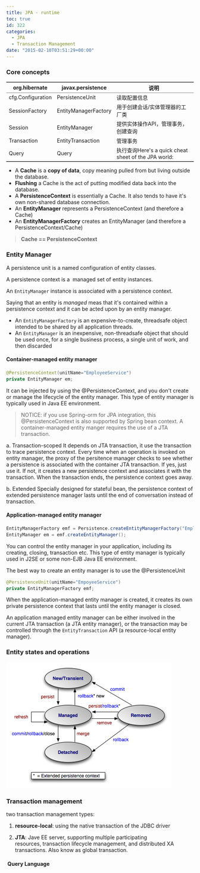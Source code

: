 ```yaml
---
title: JPA - runtime
toc: true
id: 322
categories:
  - JPA
  - Transaction Management
date: "2015-02-10T03:51:29+00:00"
---
```


### Core concepts

<table border="2" frame="hsides" rules="groups" cellspacing="0" cellpadding="6">
<thead>
<tr>
<th class="left" scope="col">org.hibernate</th>
<th class="left" scope="col">javax.persistence</th>
<th class="left" scope="col">说明</th>
</tr>
</thead>
<tbody>
<tr>
<td class="left">cfg.Configuration</td>
<td class="left">PersistenceUnit</td>
<td class="left">读取配置信息</td>
</tr>
<tr>
<td class="left">SessionFactory</td>
<td class="left">EntityManagerFactory</td>
<td class="left">用于创建会话/实体管理器的工厂类</td>
</tr>
<tr>
<td class="left">Session</td>
<td class="left">EntityManager</td>
<td class="left">提供实体操作API，管理事务，创建查询</td>
</tr>
<tr>
<td class="left">Transaction</td>
<td class="left">EntityTransaction</td>
<td class="left">管理事务</td>
</tr>
<tr>
<td class="left">Query</td>
<td class="left">Query</td>
<td class="left">执行查询Here's a quick cheat sheet of the JPA world:</td>
</tr>
</tbody>
</table>

*   A **Cache** is a **copy of data**, copy meaning pulled from but living outside the database.
*   **Flushing** a Cache is the act of putting modified data back into the database.
*   A **PersistenceContext** is essentially a Cache. It also tends to have it's own non-shared database connection.
*   An **EntityManager** represents a PersistenceContext (and therefore a Cache)
*   An **EntityManagerFactory** creates an EntityManager (and therefore a PersistenceContext/Cache)
> **Cache == PersistenceContext**

### Entity Manager

A persistence unit is a named configuration of entity classes.

A persistence context is a  managed set of entity instances.

An `EntityManager` instance is associated with a persistence context.

Saying that an entity is _managed_ meas that it's contained within a persistence context and it can be acted upon by an entity manager.

*   An `EntityManagerFactory` is an expensive-to-create, threadsafe object intended to be shared by all application threads.
*   An `EntityManager` is an inexpensive, non-threadsafe object that should be used once, for a single business process, a single unit of work, and then discarded

#### Container-managed entity manager



```java
@PersistenceContext(unitName="EmployeeService")
private EntityManager em;
```

It can be injected by using the @PersistenceContext, and you don't create or manage the lifecycle of the entity manager. This type of entity manager is typically used in Java EE environment.
> NOTICE: if you use Spring-orm for JPA integration, this @PersistenceContext is also supported by Spring bean context.
<a id="d0e129"></a>A container-managed entity manger requires the use of a JTA transaction.

a. Transaction-scoped
It depends on JTA transaction, it use the transaction to trace persistence context.
Every time when an operation is invoked on entity manager, the proxy of the persitence manager checks to see whether a persistence is associated with the container JTA transaction. If yes, just use it. If not, it creates a new persistence context and associates it with the transaction. When the transaction ends, the persistence context goes away.

b. Extended
Specially designed for stateful bean, the persistence context of extended persistence manager lasts until the end of conversation instead of transaction.

#### Application-managed entity manager



```java
EntityManagerFactory emf = Persistence.createEntityManagerFactory("EmployeeService");
EntityManager em = emf.createEntityManager();
```

You can control the entity manager in your application, including its creating, closing, transaction etc. This type of entity manager is typically used in J2SE or some non-EJB Java EE environment.

The best way to create an entity manager is to use the @PersistenceUnit


```java
@PersistenceUnit(unitName="EmpoyeeService")
private EntityManagerFactory emf;
```

When the application-managed entity manager is created, it creates its own private persistence context that lasts until the entity manager is closed.

<a id="d0e134"></a> An application managed entity manager can be either involved in the current JTA transaction (a JTA entity manager), or the transaction may be controlled through the `EntityTransaction` API (a resource-local entity manager).

### Entity states and operations

![entity states](/media/entity-states.png)

### Transaction management

two transaction management types:

1) **resource-local**: using the native transaction of the JDBC driver

2) **JTA**: Jave EE server, supporting multiple participating resources, transaction lifecycle management, and distributed XA transactions. Also know as global transaction.

####  Query Language

### 

